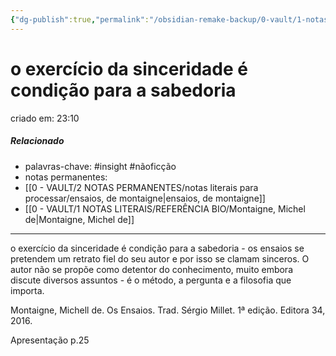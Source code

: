 ```yaml
---
{"dg-publish":true,"permalink":"/obsidian-remake-backup/0-vault/1-notas-literais/filosofia/o-exercicio-da-sinceridade-e-condicao-para-a-sabedoria/","tags":["insight","nãoficção"],"dgHomeLink":true,"dgShowLocalGraph":true,"dgShowFileTree":true,"noteIcon":""}
---
```


# o exercício da sinceridade é condição para a sabedoria
criado em: 23:10

##### Relacionado
- palavras-chave: #insight #nãoficção 
- notas permanentes: 
- [[0 - VAULT/2 NOTAS PERMANENTES/notas literais para processar/ensaios, de montaigne\|ensaios, de montaigne]] 
- [[0 - VAULT/1 NOTAS LITERAIS/REFERÊNCIA BIO/Montaigne, Michel de\|Montaigne, Michel de]]

---
o exercício da sinceridade é condição para a sabedoria - os ensaios se pretendem um retrato fiel do seu autor e por isso se clamam sinceros. O autor não se propõe como detentor do conhecimento, muito embora discute diversos assuntos - é o método, a pergunta e a filosofia que importa.


<div class="transclusion internal-embed is-loaded"><div class="markdown-embed">



Montaigne, Michell de. Os Ensaios. Trad. Sérgio Millet. 1ª edição. Editora 34, 2016. 

</div></div>

Apresentação p.25


